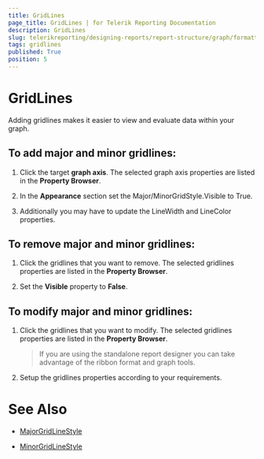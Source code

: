 ```yaml
---
title: GridLines
page_title: GridLines | for Telerik Reporting Documentation
description: GridLines
slug: telerikreporting/designing-reports/report-structure/graph/formatting-a-graph/gridlines
tags: gridlines
published: True
position: 5
---
```


# GridLines

Adding gridlines makes it easier to view and evaluate data within your graph.

## To add major and minor gridlines:

1. Click the target __graph axis__. The selected graph axis properties are listed in the __Property Browser__.

1. In the __Appearance__ section set the Major/MinorGridStyle.Visible to True. 

1. Additionally you may have to update the LineWidth and LineColor properties. 

## To remove major and minor gridlines:

1. Click the gridlines that you want to remove. The selected gridlines properties are listed in the __Property Browser__.

1. Set the __Visible__ property to __False__. 

## To modify major and minor gridlines:

1. Click the gridlines that you want to modify. The selected gridlines properties are listed in the __Property Browser__.

    > If you are using the standalone report designer you can take advantage of the ribbon format and graph tools. 

1. Setup the gridlines properties according to your requirements. 


# See Also
 
* [MajorGridLineStyle](/reporting/api/Telerik.Reporting.GraphAxis#Telerik_Reporting_GraphAxis_MajorGridLineStyle)  

* [MinorGridLineStyle](/reporting/api/Telerik.Reporting.GraphAxis#Telerik_Reporting_GraphAxis_MinorGridLineStyle)
